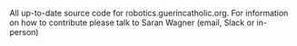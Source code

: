 All up-to-date source code for robotics.guerincatholic.org. For information on how to contribute please talk to Saran Wagner (email, Slack or in-person)
